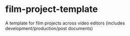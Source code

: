 # film-project-template
A template for film projects across video editors (includes development/production/post documents)
